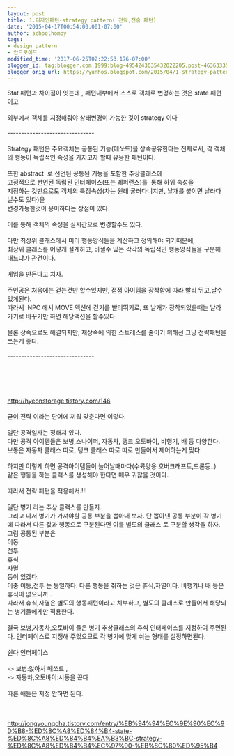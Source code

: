 ```yaml
---
layout: post
title: 1.디자인패턴-strategy pattern( 전략,전술 패턴)
date: '2015-04-17T00:54:00.001-07:00'
author: schoolhompy
tags:
- design pattern
- 안드로이드
modified_time: '2017-06-25T02:22:53.176-07:00'
blogger_id: tag:blogger.com,1999:blog-4954243635432022205.post-4636333570472282536
blogger_orig_url: https://yunhos.blogspot.com/2015/04/1-strategy-pattern_17.html
---
```


Stat 패턴과 차이점이 잇는데 , 패턴내부에서 스스로 객체로 변경하는 것은 state 패턴이고<br/><br/>외부에서 객체를 지정해줘야 상태변경이 가능한 것이 strategy 이다<br/><br/>-------------------------------<br/><br/>Strategy 패턴은 주요객체는 공통된 기능(메쏘드)을 상속공유한다는 전제로서, 각 객체의 행동이 독립적인 속성을 가지고자 할때 유용한 패턴이다.<br/><br/>또한 abstract  로 선언된 공통된 기능을 포함한 추상클래스에<br/>고정적으로 선언된 독립된 인터페이스(또는 레퍼런스)를  통해 하위 속성을<br/>지정하는 것만으로도 객체의 특징속성(차는 원래 굴러다니지만, 날개를 붙이면 날라다닐수도 있다)을<br/>변경가능한것이 용이하다는 장점이 있다.<br/><br/>이를 통해 객체의 속성을 실시간으로 변경할수도 있다.<br/><br/>다만 최상위 클래스에서 미리 행동양식들을 계산하고 정의해야 되기때문에,<br/>최상위 클래스를 어떻게 설계하고, 바뀔수 있는 각각의 독립적인 행동양식들을 구분해 내느냐가 관건이다.<br/><br/>게임을 만든다고 치자.<br/><br/>주인공은 처음에는 걷는것만 할수있지만, 점점 아이템을 장착함에 따라 빨리 뛰고,날수 있게된다.<br/>따라서  NPC 에서 MOVE 액션에 걷기를 빨리뛰기로, 또 날개가 장착되었을때는 날라가기로 바꾸기만 하면 해당액션을 할수있다.<br/><br/>물론 상속으로도 해결되지만, 재상속에 의한 스트레스를 줄이기 위해선 그냥 전략패턴을 쓰는게 좋다.<br/><br/>-------------------------------<br/><br/>&nbsp;<br/><br/>&nbsp;<br/><br/>http://hyeonstorage.tistory.com/146<br/><br/>굳이 전략 이라는 단어에 끼워 맞춘다면 이렇다.<br/><br/>일단 공격일자는 정해져 있다.<br/>다만 공격 아이템들은 보병,스나이퍼, 자동차, 탱크,오토바이, 비행기, 배 등 다양한다.<br/>보통은 자동차 클래스 따로, 탱크 클래스 따로 따로 만들어서 제어하는게 맞다.<br/><br/>하지만 이렇게 하면 공격아이템들이 늘어날때마다(수륙양용 호버크래프트,드론등..)<br/>같은 행동을 하는 클랙스를 생성해야 한다면 매우 귀찮을 것이다.<br/><br/>따라서 전략 패턴을 적용해서.!!!<br/><br/>일단 병기 라는 추상 클랙스를 만들자.<br/>그리고 나서 병기가 가져야할 공통 부분을 뽑아내 보자. 단 뽑아낸 공통 부분이 각 병기에 따라서 다른 값과 행동으로 구분된다면 이를 별도의 클래스 로 구분할 생각을 하자.<br/>그럼 공통된 부분은<br/>이동<br/>전투<br/>휴식<br/>자멸<br/>등이 있겠다.<br/>이중 이동,전투 는 동일하다. 다른 행동을 취하는 것은 휴식,자멸이다. 비행기나 배 등은 휴식이 없으니까..<br/>따라서 휴식,자멸은 별도의 행동패턴이라고 치부하고, 별도의 클래스로 만들어서 해당되는 병기들에게만 적용한다.<br/><br/>결국 보병,자동차,오토바이 들은 병기 추상클래스의 휴식 인터페이스를 지정하여 주면된다. 인터페이스로 지정해 주었으므로 각 병기에 맞게 쉬는 형태를 설정하면된다.<br/><br/>쉰다 인터페이스<br/><br/>-&gt; 보병:앉아서 메쏘드 ,<br/>-&gt; 자동차,오토바이:시동을 끈다<br/><br/>따른 애들은 지정 안하면 된다.<br/><br/>&nbsp;<br/><br/>http://jongyoungcha.tistory.com/entry/%EB%94%94%EC%9E%90%EC%9D%B8-%ED%8C%A8%ED%84%B4-state-%ED%8C%A8%ED%84%B4%EA%B3%BC-strategy-%ED%8C%A8%ED%84%B4%EC%97%90-%EB%8C%80%ED%95%B4